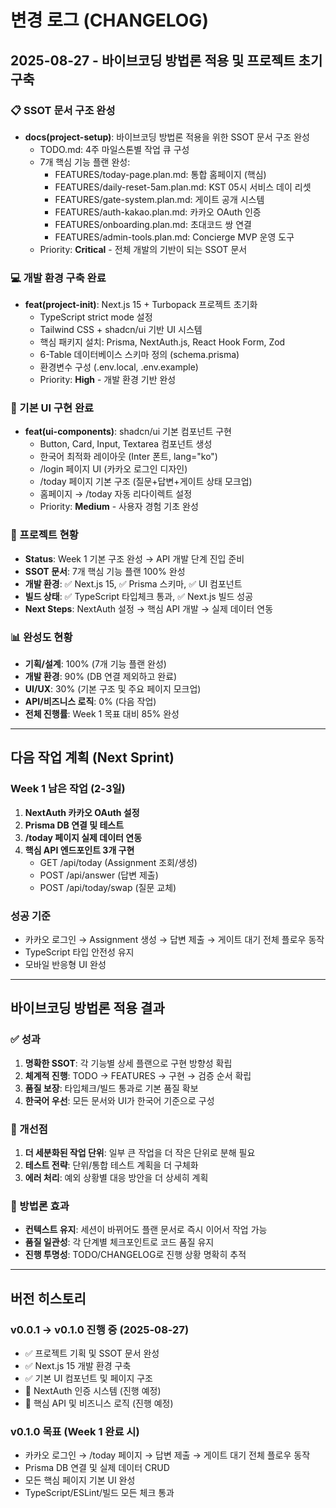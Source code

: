 # 변경 로그 (CHANGELOG)

## 2025-08-27 - 바이브코딩 방법론 적용 및 프로젝트 초기 구축

### 📋 SSOT 문서 구조 완성
- **docs(project-setup)**: 바이브코딩 방법론 적용을 위한 SSOT 문서 구조 완성
  - TODO.md: 4주 마일스톤별 작업 큐 구성
  - 7개 핵심 기능 플랜 완성:
    - FEATURES/today-page.plan.md: 통합 홈페이지 (핵심)
    - FEATURES/daily-reset-5am.plan.md: KST 05시 서비스 데이 리셋  
    - FEATURES/gate-system.plan.md: 게이트 공개 시스템
    - FEATURES/auth-kakao.plan.md: 카카오 OAuth 인증
    - FEATURES/onboarding.plan.md: 초대코드 쌍 연결
    - FEATURES/admin-tools.plan.md: Concierge MVP 운영 도구
  - Priority: **Critical** - 전체 개발의 기반이 되는 SSOT 문서

### 💻 개발 환경 구축 완료
- **feat(project-init)**: Next.js 15 + Turbopack 프로젝트 초기화
  - TypeScript strict mode 설정
  - Tailwind CSS + shadcn/ui 기반 UI 시스템
  - 핵심 패키지 설치: Prisma, NextAuth.js, React Hook Form, Zod
  - 6-Table 데이터베이스 스키마 정의 (schema.prisma)
  - 환경변수 구성 (.env.local, .env.example)
  - Priority: **High** - 개발 환경 기반 완성

### 🎨 기본 UI 구현 완료  
- **feat(ui-components)**: shadcn/ui 기본 컴포넌트 구현
  - Button, Card, Input, Textarea 컴포넌트 생성
  - 한국어 최적화 레이아웃 (Inter 폰트, lang="ko")
  - /login 페이지 UI (카카오 로그인 디자인)
  - /today 페이지 기본 구조 (질문+답변+게이트 상태 모크업)
  - 홈페이지 → /today 자동 리다이렉트 설정
  - Priority: **Medium** - 사용자 경험 기초 완성

### 🎯 프로젝트 현황
- **Status**: Week 1 기본 구조 완성 → API 개발 단계 진입 준비
- **SSOT 문서**: 7개 핵심 기능 플랜 100% 완성
- **개발 환경**: ✅ Next.js 15, ✅ Prisma 스키마, ✅ UI 컴포넌트
- **빌드 상태**: ✅ TypeScript 타입체크 통과, ✅ Next.js 빌드 성공
- **Next Steps**: NextAuth 설정 → 핵심 API 개발 → 실제 데이터 연동

### 📊 완성도 현황
- **기획/설계**: 100% (7개 기능 플랜 완성)
- **개발 환경**: 90% (DB 연결 제외하고 완료)
- **UI/UX**: 30% (기본 구조 및 주요 페이지 모크업)
- **API/비즈니스 로직**: 0% (다음 작업)
- **전체 진행률**: Week 1 목표 대비 85% 완성

---

## 다음 작업 계획 (Next Sprint)

### Week 1 남은 작업 (2-3일)
1. **NextAuth 카카오 OAuth 설정**
2. **Prisma DB 연결 및 테스트**  
3. **/today 페이지 실제 데이터 연동**
4. **핵심 API 엔드포인트 3개 구현**
   - GET /api/today (Assignment 조회/생성)
   - POST /api/answer (답변 제출)
   - POST /api/today/swap (질문 교체)

### 성공 기준
- 카카오 로그인 → Assignment 생성 → 답변 제출 → 게이트 대기 전체 플로우 동작
- TypeScript 타입 안전성 유지
- 모바일 반응형 UI 완성

---

## 바이브코딩 방법론 적용 결과

### ✅ 성과
1. **명확한 SSOT**: 각 기능별 상세 플랜으로 구현 방향성 확립
2. **체계적 진행**: TODO → FEATURES → 구현 → 검증 순서 확립  
3. **품질 보장**: 타입체크/빌드 통과로 기본 품질 확보
4. **한국어 우선**: 모든 문서와 UI가 한국어 기준으로 구성

### 📝 개선점
1. **더 세분화된 작업 단위**: 일부 큰 작업을 더 작은 단위로 분해 필요
2. **테스트 전략**: 단위/통합 테스트 계획을 더 구체화
3. **에러 처리**: 예외 상황별 대응 방안을 더 상세히 계획

### 🚀 방법론 효과
- **컨텍스트 유지**: 세션이 바뀌어도 플랜 문서로 즉시 이어서 작업 가능  
- **품질 일관성**: 각 단계별 체크포인트로 코드 품질 유지
- **진행 투명성**: TODO/CHANGELOG로 진행 상황 명확히 추적

---

## 버전 히스토리

### v0.0.1 → v0.1.0 진행 중 (2025-08-27)
- ✅ 프로젝트 기획 및 SSOT 문서 완성
- ✅ Next.js 15 개발 환경 구축
- ✅ 기본 UI 컴포넌트 및 페이지 구조  
- 🔄 NextAuth 인증 시스템 (진행 예정)
- 🔄 핵심 API 및 비즈니스 로직 (진행 예정)

### v0.1.0 목표 (Week 1 완료 시)
- 카카오 로그인 → /today 페이지 → 답변 제출 → 게이트 대기 전체 플로우 동작
- Prisma DB 연결 및 실제 데이터 CRUD
- 모든 핵심 페이지 기본 UI 완성
- TypeScript/ESLint/빌드 모든 체크 통과